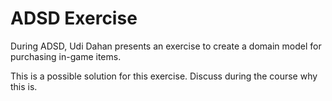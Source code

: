 # ADSD Exercise

During ADSD, Udi Dahan presents an exercise to create a domain model for purchasing in-game items.

This is a possible solution for this exercise. Discuss during the course why this is.
